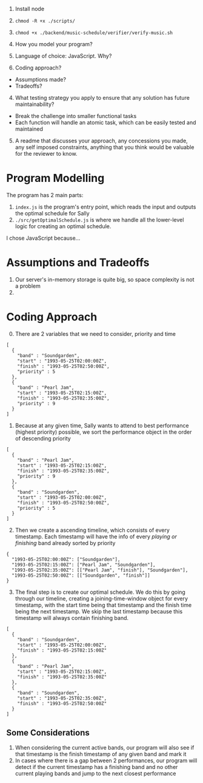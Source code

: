 1. Install node
2. `chmod -R +x ./scripts/`
3. `chmod +x ./backend/music-schedule/verifier/verify-music.sh`

1. How you model your program?
2. Language of choice: JavaScript. Why?
3. Coding approach?
- Assumptions made?
- Tradeoffs?
4. What testing strategy you apply to ensure that any solution has future maintainability?
- Break the challenge into smaller functional tasks
- Each function will handle an atomic task, which can be easily tested and maintained
5. A readme that discusses your approach, any concessions you made, any self imposed constraints, anything that you think would be valuable for the reviewer to know.

# Program Modelling
The program has 2 main parts:
1. `index.js` is the program's entry point, which reads the input and outputs the optimal schedule for Sally
2. `./src/getOptimalSchedule.js` is where we handle all the lower-level logic for creating an optimal schedule.

I chose JavaScript because...

# Assumptions and Tradeoffs
1. Our server's in-memory storage is quite big, so space complexity is not a problem
2.

# Coding Approach
0. There are 2 variables that we need to consider, priority and time
```
[
  {
    "band" : "Soundgarden",
    "start" : "1993-05-25T02:00:00Z",
    "finish" : "1993-05-25T02:50:00Z",
    "priority" : 5
  },
  {
    "band" : "Pearl Jam",
    "start" : "1993-05-25T02:15:00Z",
    "finish" : "1993-05-25T02:35:00Z",
    "priority" : 9
  }
]
```
1. Because at any given time, Sally wants to attend to best performance (highest priority) possible, we sort the performance object in the order of descending priority
```
[
  {
    "band" : "Pearl Jam",
    "start" : "1993-05-25T02:15:00Z",
    "finish" : "1993-05-25T02:35:00Z",
    "priority" : 9
  },
  {
    "band" : "Soundgarden",
    "start" : "1993-05-25T02:00:00Z",
    "finish" : "1993-05-25T02:50:00Z",
    "priority" : 5
  }
]
```
2. Then we create a ascending timeline, which consists of every timestamp. Each timestamp will have the info of every _playing or finishing_ band already sorted by priority
```
{
  "1993-05-25T02:00:00Z": ["Soundgarden"],
  "1993-05-25T02:15:00Z": ["Pearl Jam", "Soundgarden"],
  "1993-05-25T02:35:00Z": [["Pearl Jam", "finish"], "Soundgarden"],
  "1993-05-25T02:50:00Z": [["Soundgarden", "finish"]]
}
```
3. The final step is to create our optimal schedule. We do this by going through our timeline, creating a joining-time-window object for every timestamp, with the start time being that timestamp and the finish time being the next timestamp. We skip the last timestamp because this timestamp will always contain finishing band.
```
[
  {
    "band" : "Soundgarden",
    "start" : "1993-05-25T02:00:00Z",
    "finish" : "1993-05-25T02:15:00Z"
  },
  {
    "band" : "Pearl Jam",
    "start" : "1993-05-25T02:15:00Z",
    "finish" : "1993-05-25T02:35:00Z"
  },
  {
    "band" : "Soundgarden",
    "start" : "1993-05-25T02:35:00Z",
    "finish" : "1993-05-25T02:50:00Z"
  }
]
```

## Some Considerations
1. When considering the current active bands, our program will also see if that timestamp is the finish timestamp of any given band and mark it
2. In cases where there is a gap between 2 performances, our program will detect if the current timestamp has a finishing band and no other current playing bands and jump to the next closest performance
